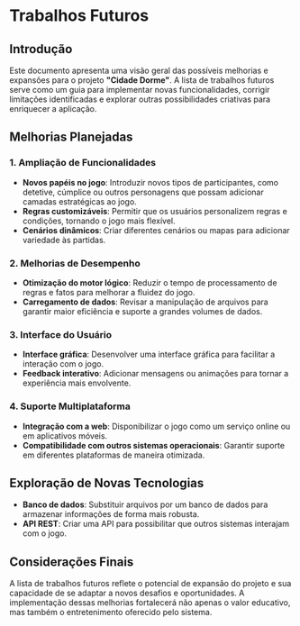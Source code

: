 # **Trabalhos Futuros**

## **Introdução**
Este documento apresenta uma visão geral das possíveis melhorias e expansões para o projeto **"Cidade Dorme"**. A lista de trabalhos futuros serve como um guia para implementar novas funcionalidades, corrigir limitações identificadas e explorar outras possibilidades criativas para enriquecer a aplicação.

## **Melhorias Planejadas**

### **1. Ampliação de Funcionalidades**
- **Novos papéis no jogo**: Introduzir novos tipos de participantes, como detetive, cúmplice ou outros personagens que possam adicionar camadas estratégicas ao jogo.  
- **Regras customizáveis**: Permitir que os usuários personalizem regras e condições, tornando o jogo mais flexível.  
- **Cenários dinâmicos**: Criar diferentes cenários ou mapas para adicionar variedade às partidas.

### **2. Melhorias de Desempenho**
- **Otimização do motor lógico**: Reduzir o tempo de processamento de regras e fatos para melhorar a fluidez do jogo.  
- **Carregamento de dados**: Revisar a manipulação de arquivos para garantir maior eficiência e suporte a grandes volumes de dados.

### **3. Interface do Usuário**
- **Interface gráfica**: Desenvolver uma interface gráfica para facilitar a interação com o jogo.  
- **Feedback interativo**: Adicionar mensagens ou animações para tornar a experiência mais envolvente.  

### **4. Suporte Multiplataforma**
- **Integração com a web**: Disponibilizar o jogo como um serviço online ou em aplicativos móveis.  
- **Compatibilidade com outros sistemas operacionais**: Garantir suporte em diferentes plataformas de maneira otimizada.

## **Exploração de Novas Tecnologias**
- **Banco de dados**: Substituir arquivos por um banco de dados para armazenar informações de forma mais robusta.  
- **API REST**: Criar uma API para possibilitar que outros sistemas interajam com o jogo.

## **Considerações Finais**
A lista de trabalhos futuros reflete o potencial de expansão do projeto e sua capacidade de se adaptar a novos desafios e oportunidades. A implementação dessas melhorias fortalecerá não apenas o valor educativo, mas também o entretenimento oferecido pelo sistema.